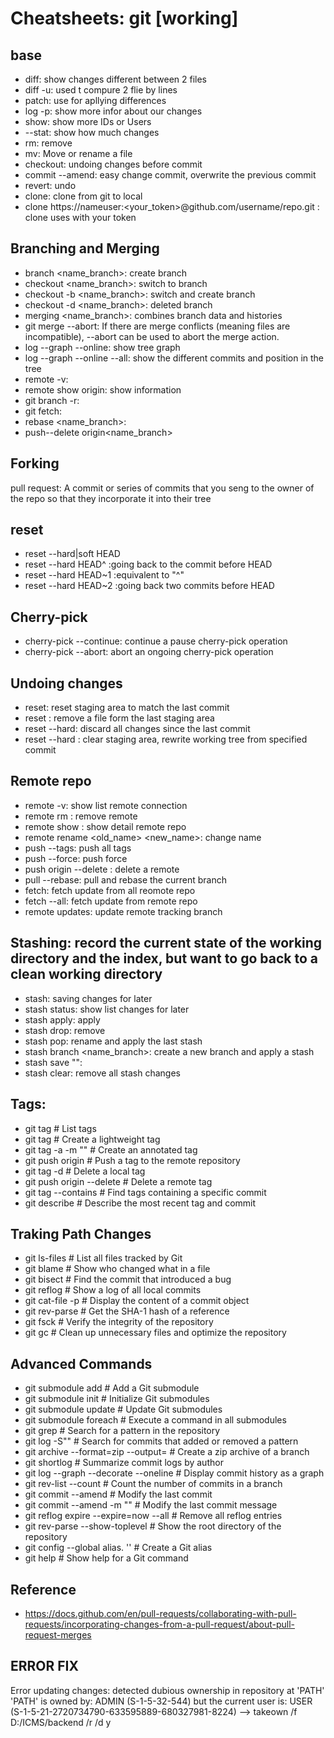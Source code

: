 ﻿# Cheatsheets: git [working]

## base
- diff: show changes different between 2 files
- diff -u: used t compure 2 flie by lines
- patch: use for apllying differences
- log -p: show more infor about our changes
- show: show more IDs or Users
- --stat: show how much changes
- rm: remove
- mv: Move or rename a file
- checkout: undoing changes before commit
- commit --amend: easy change commit, overwrite the previous commit
- revert: undo
- clone: clone from git to local
- clone https://nameuser:<your_token>@github.com/username/repo.git : clone uses with your token

## Branching and Merging
- branch <name_branch>: create branch  
- checkout <name_branch>: switch to branch
- checkout -b <name_branch>: switch and create branch
- checkout -d <name_branch>: deleted branch
- merging <name_branch>: combines branch data and histories
- git merge --abort: If there are merge conflicts (meaning files are incompatible), --abort can be used to abort the merge action.
- log --graph --online: show tree graph 
- log --graph --online --all: show the different commits and position in the tree 
- remote -v: 
- remote show origin: show information 
- git branch -r:
- git fetch:
- rebase <name_branch>:
- push--delete origin<name_branch>

## Forking
pull request: A commit or series of commits that you seng to the owner of the repo so that they incorporate it into their tree

## reset <commit>
- reset --hard|soft HEAD
- reset --hard HEAD^  :going back to the commit before HEAD
- reset --hard HEAD~1 :equivalent to "^"
- reset --hard HEAD~2 :going back two commits before HEAD

## Cherry-pick <commit>
- cherry-pick --continue: continue a pause cherry-pick operation
- cherry-pick --abort: abort an ongoing cherry-pick operation

## Undoing changes
- reset: reset staging area to match the last commit
- reset <commit>: remove a file form the last staging area
- reset --hard: discard all changes since the last commit  
- reset --hard <commit>: clear staging area, rewrite working tree from specified commit  

## Remote repo  
- remote -v: show list remote connection
- remote rm <remote>: remove remote
- remote show <remote>: show detail remote repo  
- remote rename <old_name> <new_name>: change name
- push --tags: push all tags
- push --force: push force
- push origin --delete <branch>: delete a remote
- pull --rebase: pull and rebase the current branch
- fetch: fetch update from all reomote repo
- fetch --all: fetch update from remote repo
- remote updates: update remote tracking branch

## Stashing: record the current state of the working directory and the index, but want to go back to a clean working directory
- stash: saving changes for later
- stash status: show list changes for later
- stash apply: apply
- stash drop: remove
- stash pop: rename and apply the last stash
- stash branch <name_branch>: create a new branch and apply a stash 
- stash save "<message>": 
- stash clear: remove all stash changes

## Tags:
- git tag # List tags
- git tag <tag-name> # Create a lightweight tag
- git tag -a <tag-name> -m "<message>" # Create an annotated tag
- git push origin <tag-name> # Push a tag to the remote repository
- git tag -d <tag-name> # Delete a local tag
- git push origin --delete <tag-name> # Delete a remote tag
- git tag --contains <commit> # Find tags containing a specific commit
- git describe # Describe the most recent tag and commit

## Traking Path Changes
- git ls-files # List all files tracked by Git
- git blame <file> # Show who changed what in a file
- git bisect # Find the commit that introduced a bug
- git reflog # Show a log of all local commits
- git cat-file -p <commit> # Display the content of a commit object
- git rev-parse <ref> # Get the SHA-1 hash of a reference
- git fsck # Verify the integrity of the repository
- git gc # Clean up unnecessary files and optimize the repository

## Advanced Commands
- git submodule add <repository> <path> # Add a Git submodule
- git submodule init # Initialize Git submodules
- git submodule update # Update Git submodules
- git submodule foreach <command> # Execute a command in all submodules
- git grep <pattern> # Search for a pattern in the repository
- git log -S"<pattern>" # Search for commits that added or removed a pattern
- git archive --format=zip --output=<output-file> <branch> # Create a zip archive of a branch
- git shortlog # Summarize commit logs by author
- git log --graph --decorate --oneline # Display commit history as a graph
- git rev-list --count <ref> # Count the number of commits in a branch
- git commit --amend # Modify the last commit
- git commit --amend -m "<new-message>" # Modify the last commit message
- git reflog expire --expire=now --all # Remove all reflog entries
- git rev-parse --show-toplevel # Show the root directory of the repository
- git config --global alias.<alias-name> '<git-command>' # Create a Git alias
- git help <command> # Show help for a Git command



## Reference
- https://docs.github.com/en/pull-requests/collaborating-with-pull-requests/incorporating-changes-from-a-pull-request/about-pull-request-merges

## ERROR FIX
Error updating changes: detected dubious ownership in repository at 'PATH' 'PATH' is owned by: ADMIN (S-1-5-32-544) but the current user is: USER (S-1-5-21-2720734790-633595889-680327981-8224)
--> takeown /f D:/ICMS/backend /r /d y

